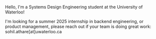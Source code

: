Hello, I'm a Systems Design Engineering student at the University of Waterloo!

I'm looking for a summer 2025 internship in backend engineering, or product management, please reach out if your team is doing great work: sohil.athare[at]uwaterloo.ca
